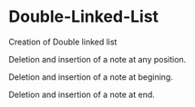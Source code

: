 # Double-Linked-List

Creation of Double linked list

Deletion and insertion of a note at any position.

Deletion and insertion of a note at begining.

Deletion and insertion of a note at end.
